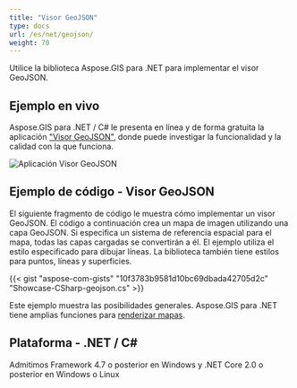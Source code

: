 ```yaml
---
title: "Visor GeoJSON"
type: docs
url: /es/net/geojson/
weight: 70
---
```


Utilice la biblioteca Aspose.GIS para .NET para implementar el visor GeoJSON.

## **Ejemplo en vivo**

Aspose.GIS para .NET / C# le presenta en línea y de forma gratuita la aplicación ["Visor GeoJSON"](https://products.aspose.app/gis/viewer/geojson), donde puede investigar la funcionalidad y la calidad con la que funciona.

![Aplicación Visor GeoJSON](viewer.png)

## **Ejemplo de código - Visor GeoJSON**

El siguiente fragmento de código le muestra cómo implementar un visor GeoJSON. El código a continuación crea un mapa de imagen utilizando una capa GeoJSON. Si especifica un sistema de referencia espacial para el mapa, todas las capas cargadas se convertirán a él.
El ejemplo utiliza el estilo especificado para dibujar líneas. La biblioteca también tiene estilos para puntos, líneas y superficies.

{{< gist "aspose-com-gists" "10f3783b9581d10bc69dbada42705d2c" "Showcase-CSharp-geojson.cs" >}}

Este ejemplo muestra las posibilidades generales. Aspose.GIS para .NET tiene amplias funciones para [renderizar mapas](https://docs.aspose.com/gis/net/map-rendering/).

## **Plataforma - .NET / C#**

Admitimos Framework 4.7 o posterior en Windows y .NET Core 2.0 o posterior en Windows o Linux
